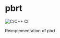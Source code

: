 # pbrt
![C/C++ CI](https://github.com/alpaca2333/pbrt/workflows/C/C++%20CI/badge.svg)

Reimplementation of pbrt
